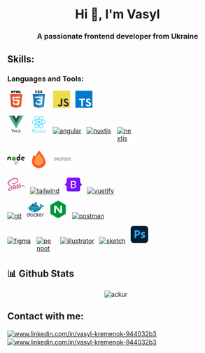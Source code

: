 <h1 align="center">Hi 👋, I'm Vasyl</h1>
<h3 align="center">A passionate frontend developer from Ukraine</h3>

## Skills:

### Languages and Tools:

<p align="left"><a
    href="https://www.w3.org/html/"
    target="_blank"
    rel="noreferrer"
  ><img
      src="https://raw.githubusercontent.com/devicons/devicon/master/icons/html5/html5-original-wordmark.svg"
      alt="html5"
      width="40"
      height="40"
    /></a>
  &nbsp;
  <a
    href="https://www.w3schools.com/css/"
    target="_blank"
    rel="noreferrer"
  ><img
      src="https://raw.githubusercontent.com/devicons/devicon/master/icons/css3/css3-original-wordmark.svg"
      alt="css3"
      width="40"
      height="40"
    /></a>
  &nbsp;
  <a
    href="https://developer.mozilla.org/en-US/docs/Web/JavaScript"
    target="_blank"
    rel="noreferrer"
  ><img
      src="https://raw.githubusercontent.com/devicons/devicon/master/icons/javascript/javascript-original.svg"
      alt="javascript"
      width="40"
      height="40"
    /></a>
  &nbsp;
  <a
    href="https://www.typescriptlang.org/"
    target="_blank"
    rel="noreferrer"
  ><img
      src="https://raw.githubusercontent.com/devicons/devicon/master/icons/typescript/typescript-original.svg"
      alt="typescript"
      width="40"
      height="40"
    /></a>
</p>
<p align="left"><a
    href="https://vuejs.org/"
    target="_blank"
    rel="noreferrer"
  ><img
      src="https://raw.githubusercontent.com/devicons/devicon/master/icons/vuejs/vuejs-original-wordmark.svg"
      alt="vuejs"
      width="40"
      height="40"
    /></a>
  &nbsp;
  <a
    href="https://reactjs.org/"
    target="_blank"
    rel="noreferrer"
  ><img
      src="https://raw.githubusercontent.com/devicons/devicon/master/icons/react/react-original-wordmark.svg"
      alt="react"
      width="40"
      height="40"
    /></a>
  &nbsp;
  <a
    href="https://angular.io"
    target="_blank"
    rel="noreferrer"
  ><img
      src="https://angular.io/assets/images/logos/angular/angular.svg"
      alt="angular"
      width="40"
      height="40"
    /></a>
  &nbsp;
  <a
    href="https://nuxtjs.org/"
    target="_blank"
    rel="noreferrer"
  ><img
      src="https://www.vectorlogo.zone/logos/nuxtjs/nuxtjs-icon.svg"
      alt="nuxtjs"
      width="40"
      height="40"
    /></a>
  &nbsp;
  <a
    href="https://nextjs.org/"
    target="_blank"
    rel="noreferrer"
    style="background-color: white; display: inline-flex; align-items:center; justify-content: center; padding: 0 2px;"
  ><img
      src="https://cdn.worldvectorlogo.com/logos/nextjs-2.svg"
      alt="nextjs"
      width="40"
      height="40"
    /></a>
</p>
<p align="left"><a
    href="https://nodejs.org"
    target="_blank"
    rel="noreferrer"
  ><img
      src="https://raw.githubusercontent.com/devicons/devicon/master/icons/nodejs/nodejs-original-wordmark.svg"
      alt="nodejs"
      width="40"
      height="40"
    /></a>
  &nbsp;
  <a href="https://hono.dev" target="_blank" rel="noreferrer"><img
      src="https://raw.githubusercontent.com/honojs/hono/main/docs/images/hono-logo.svg"
      alt="hono"
      width="40"
      height="40"
    /></a>
  &nbsp;
  <a
    href="https://expressjs.com"
    target="_blank"
    rel="noreferrer"
    style="background-color: white; display: inline-flex; align-items:center; justify-content: center; padding: 0 2px;" ><img
      src="https://raw.githubusercontent.com/devicons/devicon/master/icons/express/express-original-wordmark.svg"
      alt="express"
      width="40"
      height="40"
    /></a>
</p>
<p align="left"><a
    href="https://sass-lang.com"
    target="_blank"
    rel="noreferrer"
  ><img
      src="https://raw.githubusercontent.com/devicons/devicon/master/icons/sass/sass-original.svg"
      alt="sass"
      width="40"
      height="40"
    /></a>
  &nbsp;
  <a
    href="https://tailwindcss.com/"
    target="_blank"
    rel="noreferrer"
  ><img
      src="https://www.vectorlogo.zone/logos/tailwindcss/tailwindcss-icon.svg"
      alt="tailwind"
      width="40"
      height="40"
    /></a>
  &nbsp;
  <a
    href="https://getbootstrap.com"
    target="_blank"
    rel="noreferrer"
  ><img
      src="https://raw.githubusercontent.com/devicons/devicon/master/icons/bootstrap/bootstrap-original.svg"
      alt="bootstrap"
      width="40"
      height="40"
    /></a>
  &nbsp;
  <a
    href="https://vuetifyjs.com/en/"
    target="_blank"
    rel="noreferrer"
  ><img
      src="https://bestofjs.org/logos/vuetify.svg"
      alt="vuetify"
      width="40"
      height="40"
    /></a>
</p>
<p align="left"><a
    href="https://git-scm.com/"
    target="_blank"
    rel="noreferrer"
  ><img
      src="https://www.vectorlogo.zone/logos/git-scm/git-scm-icon.svg"
      alt="git"
      width="40"
      height="40"
    /></a>
  &nbsp;
  <a
    href="https://www.docker.com/"
    target="_blank"
    rel="noreferrer"
  ><img
      src="https://raw.githubusercontent.com/devicons/devicon/master/icons/docker/docker-original-wordmark.svg"
      alt="docker"
      width="40"
      height="40"
    /></a>
  &nbsp;
  <a
    href="https://www.nginx.com"
    target="_blank"
    rel="noreferrer"
  ><img
      src="https://raw.githubusercontent.com/devicons/devicon/master/icons/nginx/nginx-original.svg"
      alt="nginx"
      width="40"
      height="40"
    /></a>
  &nbsp;
  <a
    href="https://postman.com"
    target="_blank"
    rel="noreferrer"
  ><img
      src="https://www.vectorlogo.zone/logos/getpostman/getpostman-icon.svg"
      alt="postman"
      width="40"
      height="40"
    /></a>
</p>
<p align="left"><a
    href="https://www.figma.com/"
    target="_blank"
    rel="noreferrer"
  ><img
      src="https://www.vectorlogo.zone/logos/figma/figma-icon.svg"
      alt="figma"
      width="40"
      height="40"
    /></a>
  &nbsp;
  <a
    href="https://penpot.app/"
    target="_blank"
    rel="noreferrer"
    style="background-color: white; display: inline-flex; align-items:center; justify-content: center; padding: 0 2px;"
  ><img
      src="https://www.svgrepo.com/download/432263/penpot.svg"
      alt="penpot"
      width="40"
      height="40"
    /></a>
  &nbsp;
  <a
    href="https://www.adobe.com/in/products/illustrator.html"
    target="_blank"
    rel="noreferrer"
  ><img
      src="https://www.vectorlogo.zone/logos/adobe_illustrator/adobe_illustrator-icon.svg"
      alt="illustrator"
      width="40"
      height="40"
    /></a>
  &nbsp;
  <a
    href="https://www.sketch.com/"
    target="_blank"
    rel="noreferrer"
  ><img
      src="https://www.vectorlogo.zone/logos/sketchapp/sketchapp-icon.svg"
      alt="sketch"
      width="40"
      height="40"
    /></a>
  &nbsp;
  <a
    href="https://www.photoshop.com/en"
    target="_blank"
    rel="noreferrer"
  ><img
      src="https://raw.githubusercontent.com/devicons/devicon/master/icons/photoshop/photoshop-original.svg"
      alt="photoshop"
      width="40"
      height="40"
    /></a>
</p>

## 📊 Github Stats
<p align="center"><img
    src="https://github-readme-stats.vercel.app/api/top-langs?username=ackur&show_icons=true&locale=en&layout=compact"
    alt="ackur"
  />
  &nbsp;
</p>

## Contact with me:

<p align="left"><a href="https://www.linkedin.com/in/vasyl-kremenok-944032b3" target="blank"><img
      align="center"
      src="https://raw.githubusercontent.com/rahuldkjain/github-profile-readme-generator/master/src/images/icons/Social/linked-in-alt.svg"
      alt="www.linkedin.com/in/vasyl-kremenok-944032b3"
      height="30"
      width="40"
    /></a>
  &nbsp;
  <a href="mailto:kremenokvv@gmail.com"><img
      align="center"
      src="https://www.svgrepo.com/download/303161/gmail-icon-logo.svg"
      alt="www.linkedin.com/in/vasyl-kremenok-944032b3"
      height="40"
      width="40"
    /></a>
</p>
